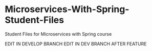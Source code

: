 # Microservices-With-Spring-Student-Files
Student Files for Microservices with Spring course

EDIT IN DEVELOP BRANCH
EDIT  IN DEV BRANCH AFTER FEATURE
